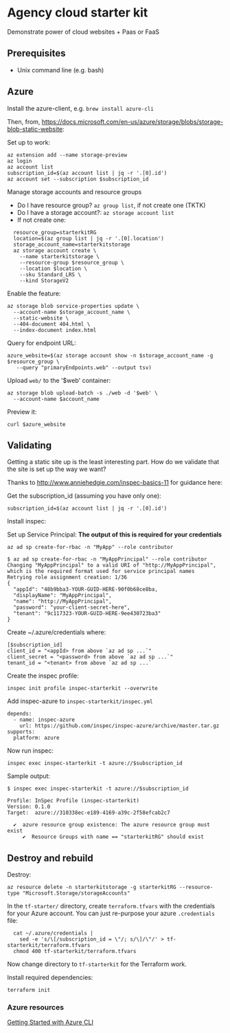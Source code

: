# Agency cloud starter kit

Demonstrate power of cloud websites + Paas or FaaS

## Prerequisites

- Unix command line (e.g. bash)

## Azure

Install the azure-client, e.g. `brew install azure-cli`

Then, from, https://docs.microsoft.com/en-us/azure/storage/blobs/storage-blob-static-website:

Set up to work:
```
az extension add --name storage-preview
az login
az account list
subscription_id=$(az account list | jq -r '.[0].id')
az account set --subscription $subscription_id
```

Manage storage accounts and resource groups

- Do I have resource group? `az group list`, if not create one (TKTK)
- Do I have a storage account?: `az storage account list`
- If not create one: 
```
  resource_group=starterkitRG
  location=$(az group list | jq -r '.[0].location')
  storage_account_name=starterkitstorage
  az storage account create \
    --name starterkitstorage \
    --resource-group $resource_group \
    --location $location \
    --sku Standard_LRS \
    --kind StorageV2
```

Enable the feature:

```
az storage blob service-properties update \
  --account-name $storage_account_name \
  --static-website \
  --404-document 404.html \
  --index-document index.html
```

Query for endpoint URL:

```
azure_website=$(az storage account show -n $storage_account_name -g $resource_group \
   --query "primaryEndpoints.web" --output tsv)
```

Upload `web/` to the '$web' container:

```
az storage blob upload-batch -s ./web -d '$web' \
  --account-name $account_name
```

Preview it:

```
curl $azure_website
```

## Validating

Getting a static site up is the least interesting part. How do we validate that the site is set up the way we want?

Thanks to http://www.anniehedgie.com/inspec-basics-11 for guidance here:

Get the subscription_id (assuming you have only one):

```
subscription_id=$(az account list | jq -r '.[0].id')
```

Install inspec:

Set up Service Principal: **The output of this is required for your credentials**
```
az ad sp create-for-rbac -n "MyApp" --role contributor
```

```
$ az ad sp create-for-rbac -n "MyAppPrincipal" --role contributor
Changing "MyAppPrincipal" to a valid URI of "http://MyAppPrincipal", which is the required format used for service principal names
Retrying role assignment creation: 1/36
{
  "appId": "48b9bba3-YOUR-GUID-HERE-90f0b68ce8ba,
  "displayName": "MyAppPrincipal",
  "name": "http://MyAppPrincipal",
  "password": "your-client-secret-here",
  "tenant": "9c117323-YOUR-GUID-HERE-9ee430723ba3"
}
```

Create ~/.azure/credentials where:

```
[$subscription_id]
client_id = "<appId> from above `az ad sp ...`"
client_secret = "<password> from above `az ad sp ...`"
tenant_id = "<tenant> from above `az ad sp ...`
```

Create the inspec profile:

```
inspec init profile inspec-starterkit --overwrite
```

Add inspec-azure to `inspec-starterkit/inspec.yml`

```
depends:
  - name: inspec-azure
    url: https://github.com/inspec/inspec-azure/archive/master.tar.gz
supports:
  platform: azure
```

Now run inspec:

```
inspec exec inspec-starterkit -t azure://$subscription_id
```

Sample output:

```
$ inspec exec inspec-starterkit -t azure://$subscription_id

Profile: InSpec Profile (inspec-starterkit)
Version: 0.1.0
Target:  azure://310338ec-e189-4169-a39c-2f58efcab2c7

  ✔  azure resource group existence: The azure resource group must exist
     ✔  Resource Groups with name == "starterkitRG" should exist
```

## Destroy and rebuild

Destroy:

```
az resource delete -n starterkitstorage -g starterkitRG --resource-type "Microsoft.Storage/storageAccounts"
```

In the `tf-starter/` directory, create `terraform.tfvars` with the credentials for your Azure account. You can just re-purpose your azure `.credentials` file:

```
  cat ~/.azure/credentials | 
    sed -e 's/\[/subscription_id = \"/; s/\]/\"/' > tf-starterkit/terraform.tfvars
  chmod 400 tf-starterkit/terraform.tfvars
```

Now change directory to `tf-starterkit` for the Terraform work.

Install required dependencies:

```
terraform init
```




### Azure resources

[Getting Started with Azure CLI](https://docs.microsoft.com/en-us/cli/azure/get-started-with-azure-cli?view=azure-cli-latest)